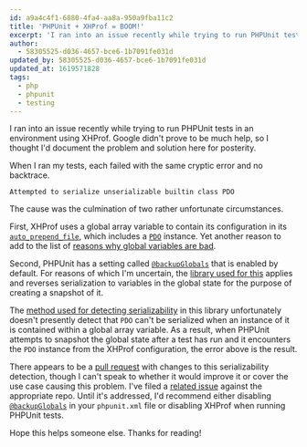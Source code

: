 ```yaml
---
id: a9a4c4f1-6880-4fa4-aa8a-950a9fba11c2
title: 'PHPUnit + XHProf = BOOM!'
excerpt: 'I ran into an issue recently while trying to run PHPUnit tests in an environment using XHProf.'
author:
  - 58305525-d036-4657-bce6-1b7091fe031d
updated_by: 58305525-d036-4657-bce6-1b7091fe031d
updated_at: 1619571828
tags:
  - php
  - phpunit
  - testing
---
```

I ran into an issue recently while trying to run PHPUnit tests in an environment using XHProf. Google didn't prove to be much help, so I thought I'd document the problem and solution here for posterity.

When I ran my tests, each failed with the same cryptic error and no backtrace.

```none
Attempted to serialize unserializable builtin class PDO
```

The cause was the culmination of two rather unfortunate circumstances.

First, XHProf uses a global array variable to contain its configuration in its [`auto_prepend_file`](https://github.com/staabm/xhprof.io/blob/master/inc/prepend.php), which includes a [`PDO`](http://php.net/manual/en/book.pdo.php) instance. Yet another reason to add to the list of [reasons why global variables are bad](http://c2.com/cgi/wiki?GlobalVariablesAreBad).

Second, PHPUnit has a setting called [`@backupGlobals`](https://phpunit.de/manual/current/en/appendixes.annotations.html#appendixes.annotations.backupGlobals) that is enabled by default. For reasons of which I'm uncertain, the [library used for this](https://github.com/sebastianbergmann/global-state) applies and reverses serialization to variables in the global state for the purpose of creating a snapshot of it.

The [method used for detecting serializability](https://github.com/sebastianbergmann/global-state/blob/1.1.1/src/Snapshot.php#L403-L422) in this library unfortunately doesn't presently detect that `PDO` can't be serialized when an instance of it is contained within a global array variable. As a result, when PHPUnit attempts to snapshot the global state after a test has run and it encounters the `PDO` instance from the XHProf configuration, the error above is the result.

There appears to be a [pull request](https://github.com/sebastianbergmann/global-state/pull/3) with changes to this serializability detection, though I can't speak to whether it would improve it or cover the use case causing this problem. I've filed a [related issue](https://github.com/sebastianbergmann/global-state/issues/8) against the appropriate repo. Until it's addressed, I'd recommend either disabling [`@backupGlobals`](https://phpunit.de/manual/current/en/appendixes.annotations.html#appendixes.annotations.backupGlobals) in your `phpunit.xml` file or disabling XHProf when running PHPUnit tests.

Hope this helps someone else. Thanks for reading!